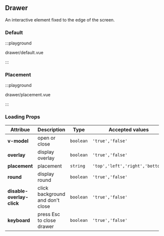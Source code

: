 ## Drawer

An interactive element fixed to the edge of the screen.

### Default

:::playground

drawer/default.vue

:::

### Placement

:::playground

drawer/placement.vue

:::

### Loading Props

| Attribue                  | Description                      | Type      | Accepted values                 | Default |
| ------------------------- | -------------------------------- | --------- | ------------------------------- | ------- |
| **v-model**               | open or close                    | `boolean` | `'true','false'`                | `false` |
| **overlay**               | display overlay                  | `boolean` | `'true','false'`                | `true`  |
| **placement**             | placement                        | `string`  | `'top','left','right','bottom'` | `right` |
| **round**                 | display round                    | `boolean` | `'true','false'`                | `true`  |
| **disable-overlay-click** | click background and don't close | `boolean` | `'true','false'`                | `false` |
| **keyboard**              | press Esc to close drawer        | `boolean` | `'true','false'`                | `true`  |
